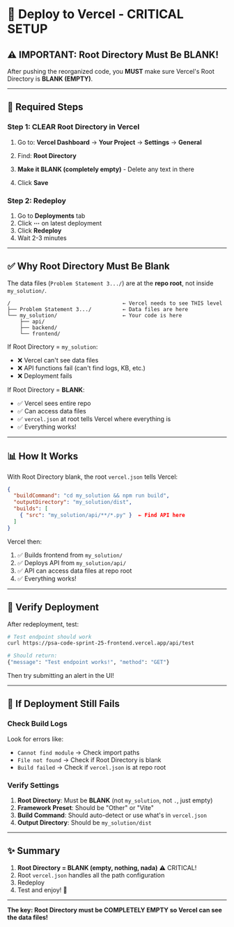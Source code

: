 # 🚀 Deploy to Vercel - CRITICAL SETUP

## ⚠️ IMPORTANT: Root Directory Must Be BLANK!

After pushing the reorganized code, you **MUST** make sure Vercel's Root Directory is **BLANK (EMPTY)**.

---

## 🔧 Required Steps

### Step 1: CLEAR Root Directory in Vercel

1. Go to: **Vercel Dashboard** → **Your Project** → **Settings** → **General**

2. Find: **Root Directory**

3. **Make it BLANK (completely empty)** - Delete any text in there

4. Click **Save**

### Step 2: Redeploy

1. Go to **Deployments** tab
2. Click **⋯** on latest deployment
3. Click **Redeploy**
4. Wait 2-3 minutes

---

## ✅ Why Root Directory Must Be Blank

The data files (`Problem Statement 3.../`) are at the **repo root**, not inside `my_solution/`.

```
/                                    ← Vercel needs to see THIS level
├── Problem Statement 3.../          ← Data files are here
└── my_solution/                     ← Your code is here
    ├── api/
    ├── backend/
    └── frontend/
```

If Root Directory = `my_solution`:
- ❌ Vercel can't see data files
- ❌ API functions fail (can't find logs, KB, etc.)
- ❌ Deployment fails

If Root Directory = **BLANK**:
- ✅ Vercel sees entire repo
- ✅ Can access data files
- ✅ `vercel.json` at root tells Vercel where everything is
- ✅ Everything works!

---

## 📊 How It Works

With Root Directory blank, the root `vercel.json` tells Vercel:

```json
{
  "buildCommand": "cd my_solution && npm run build",
  "outputDirectory": "my_solution/dist",
  "builds": [
    { "src": "my_solution/api/**/*.py" }  ← Find API here
  ]
}
```

Vercel then:
1. ✅ Builds frontend from `my_solution/`
2. ✅ Deploys API from `my_solution/api/`
3. ✅ API can access data files at repo root
4. ✅ Everything works!

---

## 🧪 Verify Deployment

After redeployment, test:

```bash
# Test endpoint should work
curl https://psa-code-sprint-25-frontend.vercel.app/api/test

# Should return:
{"message": "Test endpoint works!", "method": "GET"}
```

Then try submitting an alert in the UI!

---

## 🚨 If Deployment Still Fails

### Check Build Logs

Look for errors like:
- `Cannot find module` → Check import paths
- `File not found` → Check if Root Directory is blank
- `Build failed` → Check if `vercel.json` is at repo root

### Verify Settings

1. **Root Directory**: Must be **BLANK** (not `my_solution`, not `.`, just empty)
2. **Framework Preset**: Should be "Other" or "Vite"
3. **Build Command**: Should auto-detect or use what's in `vercel.json`
4. **Output Directory**: Should be `my_solution/dist`

---

## ✨ Summary

1. **Root Directory = BLANK (empty, nothing, nada)** ⚠️ CRITICAL!
2. Root `vercel.json` handles all the path configuration
3. Redeploy
4. Test and enjoy! 🎉

---

**The key: Root Directory must be COMPLETELY EMPTY so Vercel can see the data files!**
